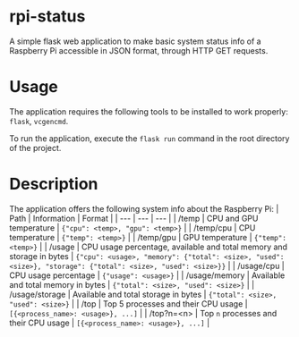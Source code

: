 # rpi-status
A simple flask web application to make basic system status info of a Raspberry Pi accessible in JSON format, through HTTP GET requests.

# Usage
The application requires the following tools to be installed to work properly: `flask`, `vcgencmd`.

To run the application, execute the `flask run` command in the root directory of the project.

# Description
The application offers the following system info about the Raspberry Pi:
| Path | Information | Format |
| --- | --- | --- |
| /temp | CPU and GPU temperature | `{"cpu": <temp>, "gpu": <temp>}` |
| /temp/cpu | CPU temperature | `{"temp": <temp>}` |
| /temp/gpu | GPU temperature | `{"temp": <temp>}` |
| /usage | CPU usage percentage, available and total memory and storage in bytes | `{"cpu": <usage>, "memory": {"total": <size>, "used": <size>}, "storage": {"total": <size>, "used": <size>}}` |
| /usage/cpu | CPU usage percentage | `{"usage": <usage>}` |
| /usage/memory | Available and total memory in bytes | `{"total": <size>, "used": <size>}` |
| /usage/storage | Available and total storage in bytes | `{"total": <size>, "used": <size>}` |
| /top | Top 5 processes and their CPU usage | `[{<process_name>: <usage>}, ...]` |
| /top?n=\<n\> | Top `n` processes and their CPU usage | `[{<process_name>: <usage>}, ...]` |
